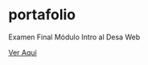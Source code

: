 # portafolio
<p>Examen Final Módulo Intro al Desa Web</p>
<a href="https://noxvill.github.io/">Ver Aquí</a> 
